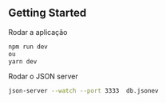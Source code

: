 ## Getting Started

Rodar a aplicação

```bash
npm run dev
ou
yarn dev
```

Rodar o JSON server

```bash
json-server --watch --port 3333  db.jsonev
```
